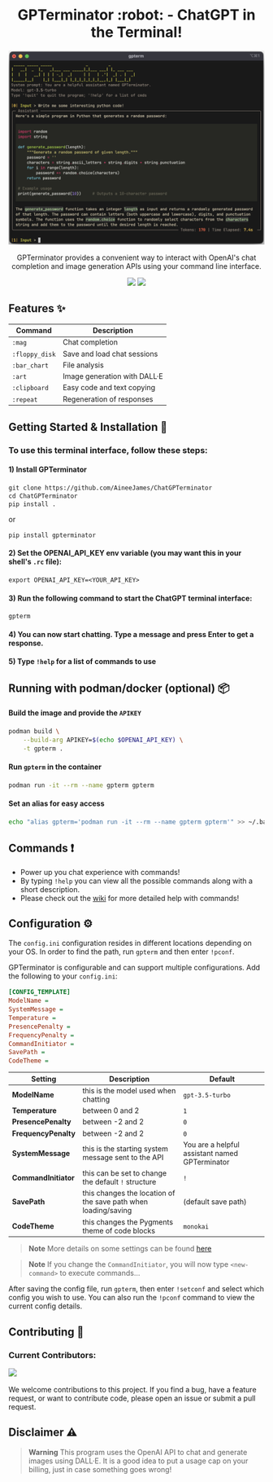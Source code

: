 <h1 align="center">GPTerminator :robot: - ChatGPT in the Terminal!</h1>
<p align="center">
<img src="./imgs/panel_output.png" width="600" />
</p>
<p align="center">GPTerminator provides a convenient way to interact with OpenAI's chat completion and image generation APIs using your command line interface.</p>
<p align="center">
<img src="https://img.shields.io/github/last-commit/AineeJames/ChatGPTerminator?style=for-the-badge&logo=github&color=7dc4e4&logoColor=D9E0EE&labelColor=302D41" />
<img src="https://img.shields.io/github/stars/AineeJames/ChatGPTerminator?style=for-the-badge&logo=apachespark&color=eed49f&logoColor=D9E0EE&labelColor=302D41" />
</p>

## Features :sparkles:

| Command        | Description                  |
| -------------- | ---------------------------- |
| `:mag`         | Chat completion              |
| `:floppy_disk` | Save and load chat sessions  |
| `:bar_chart`   | File analysis                |
| `:art`         | Image generation with DALL·E |
| `:clipboard`   | Easy code and text copying   |
| `:repeat`      | Regeneration of responses    |

## Getting Started & Installation :rocket:

### To use this terminal interface, follow these steps:

#### 1) Install GPTerminator

```shell
git clone https://github.com/AineeJames/ChatGPTerminator
cd ChatGPTerminator
pip install .
```

or

```shell
pip install gpterminator
```

#### 2) Set the OPENAI_API_KEY env variable (you may want this in your shell's `.rc` file):

```shell
export OPENAI_API_KEY=<YOUR_API_KEY>
```

#### 3) Run the following command to start the ChatGPT terminal interface:

```shell
gpterm
```

#### 4) You can now start chatting. Type a message and press Enter to get a response.

#### 5) Type `!help` for a list of commands to use

## Running with podman/docker (optional) :package:

#### Build the image and provide the `APIKEY`

```bash
podman build \
	--build-arg APIKEY=$(echo $OPENAI_API_KEY) \
	-t gpterm .
```

#### Run `gpterm` in the container

```bash
podman run -it --rm --name gpterm gpterm
```

#### Set an alias for easy access

```bash
echo "alias gpterm='podman run -it --rm --name gpterm gpterm'" >> ~/.bashrc
```

## Commands :exclamation:

- Power up you chat experience with commands!
- By typing `!help` you can view all the possible commands along with a short description.
- Please check out the [wiki](https://github.com/AineeJames/ChatGPTerminator/wiki/Commands) for more detailed help with commands!

## Configuration :gear:

The `config.ini` configuration resides in different locations depending on your OS. In order to find the path, run `gpterm` and then enter `!pconf`.

GPTerminator is configurable and can support multiple configurations. Add the following to your `config.ini`:

```ini
[CONFIG_TEMPLATE]
ModelName =
SystemMessage =
Temperature =
PresencePenalty =
FrequencyPenalty =
CommandInitiator =
SavePath =
CodeTheme =
```

| Setting              | Description                                                    | Default                                        |
| -------------------- | -------------------------------------------------------------- | ---------------------------------------------- |
| **ModelName**        | this is the model used when chatting                           | `gpt-3.5-turbo`                                |
| **Temperature**      | between 0 and 2                                                | `1`                                            |
| **PresencePenalty**  | between -2 and 2                                               | `0`                                            |
| **FrequencyPenalty** | between -2 and 2                                               | `0`                                            |
| **SystemMessage**    | this is the starting system message sent to the API            | You are a helpful assistant named GPTerminator |
| **CommandInitiator** | this can be set to change the default `!` structure            | `!`                                            |
| **SavePath**         | this changes the location of the save path when loading/saving | (default save path)                            |
| **CodeTheme**        | this changes the Pygments theme of code blocks                 | `monokai`                                      |

> **Note**
> More details on some settings can be found [here](https://platform.openai.com/docs/api-reference/chat/create)

> **Note** If you change the `CommandInitiator`, you will now type `<new-command>` to execute commands...

After saving the config file, run `gpterm`, then enter `!setconf` and select which config you wish to use. You can also run the `!pconf` command to view the current config details.

## Contributing :raised_hands:

### Current Contributors:

<a href="https://github.com/AineeJames/ChatGPTerminator/graphs/contributors">
<img src="https://contrib.rocks/image?repo=AineeJames/ChatGPTerminator" />
</a>

We welcome contributions to this project. If you find a bug, have a feature request, or want to contribute code, please open an issue or submit a pull request.

## Disclaimer :warning:

> **Warning**
> This program uses the OpenAI API to chat and generate images using DALL·E. It is a good idea to put a usage cap on your billing, just in case something goes wrong!
